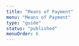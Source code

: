 ```yaml
---
title: "Means of Payment"
menu: "Means of Payment"
type: "guide"
status: "published"
menuOrder: 6
---
```

